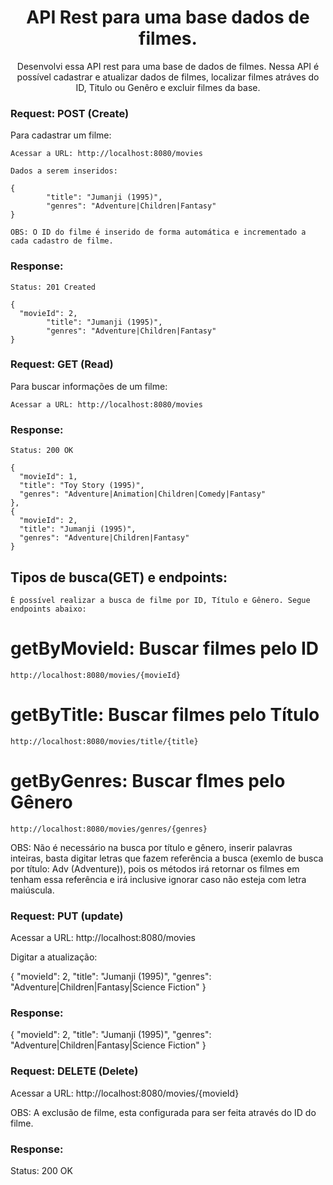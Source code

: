<h1 align="center">API Rest para uma base dados de filmes.</h1>

<p align="center">Desenvolvi essa API rest para uma base de dados de filmes. Nessa API é possível cadastrar e atualizar dados de filmes, localizar filmes atráves do ID, Titulo ou Genêro e excluir filmes da base.</p>

### Request: POST (Create)

Para cadastrar um filme:

    Acessar a URL: http://localhost:8080/movies
    
    Dados a serem inseridos:
    
    {
		    "title": "Jumanji (1995)",
		    "genres": "Adventure|Children|Fantasy"
   	}
    
    OBS: O ID do filme é inserido de forma automática e incrementado a cada cadastro de filme.
    
### Response:
    
    Status: 201 Created
    
    {  
      "movieId": 2,
		    "title": "Jumanji (1995)",
		    "genres": "Adventure|Children|Fantasy"
   	}
    
### Request: GET (Read)

Para buscar informações de um filme:

    Acessar a URL: http://localhost:8080/movies

### Response:
    
    Status: 200 OK
    
    {
      "movieId": 1,
      "title": "Toy Story (1995)",
      "genres": "Adventure|Animation|Children|Comedy|Fantasy"
    },
    {
      "movieId": 2,
      "title": "Jumanji (1995)",
      "genres": "Adventure|Children|Fantasy"
    }

## Tipos de busca(GET) e endpoints:
    
    É possível realizar a busca de filme por ID, Título e Gênero. Segue endpoints abaixo:
    
# getByMovieId: Buscar filmes pelo ID
    http://localhost:8080/movies/{movieId}
    
# getByTitle: Buscar filmes pelo Título
    http://localhost:8080/movies/title/{title}
 
# getByGenres: Buscar flmes pelo Gênero
    http://localhost:8080/movies/genres/{genres}

OBS: Não é necessário na busca por título e gênero, inserir palavras inteiras, basta digitar letras que fazem referência a busca (exemlo de busca por título: Adv (Adventure)), pois os métodos irá retornar os filmes em tenham essa referência e irá inclusive ignorar caso não esteja com letra maiúscula.

### Request: PUT (update)

   Acessar a URL: http://localhost:8080/movies
   
   Digitar a atualização:
   
   {
     "movieId": 2,
     "title": "Jumanji (1995)",
     "genres": "Adventure|Children|Fantasy|Science Fiction"
    }
   
### Response:
   
   {
     "movieId": 2,
     "title": "Jumanji (1995)",
     "genres": "Adventure|Children|Fantasy|Science Fiction"
   }

### Request: DELETE (Delete)
   
   Acessar a URL: http://localhost:8080/movies/{movieId}
   
   OBS: A exclusão de filme, esta configurada para ser feita através do ID do filme.

### Response:

  Status: 200 OK
   
   
   
    

